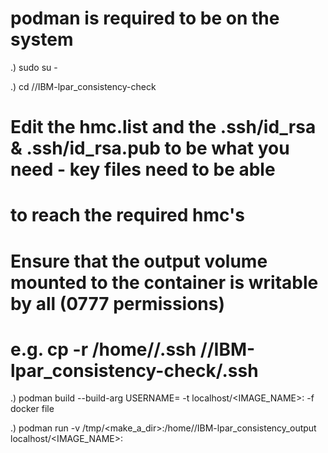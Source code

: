 # podman is required to be on the system

.) sudo su - 

.) cd /<PATH>/IBM-lpar_consistency-check

# Edit the hmc.list and the .ssh/id_rsa & .ssh/id_rsa.pub to be what you need - key files need to be able 
# to reach the required hmc's
# Ensure that the output volume mounted to the container is writable by all (0777 permissions)
# e.g. cp -r /home/<USERNAME>/.ssh /<PATH>/IBM-lpar_consistency-check/.ssh

.) podman build --build-arg USERNAME=<USERNAME> -t localhost/<IMAGE_NAME>:<TAG> -f docker file

.) podman run -v /tmp/<make_a_dir>:/home/<USERNAME>/IBM-lpar_consistency_output localhost/<IMAGE_NAME>:<TAG>
